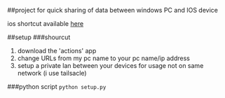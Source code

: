 ##project for quick sharing of data between windows PC and IOS device

ios shortcut available [here](https://www.icloud.com/shortcuts/808c2d50058b40cea4d1d17a2ed30276)

##setup
###shourcut
1. download the 'actions' app 
2. change URLs from my pc name to your pc name/ip address
3. setup a private lan between your devices for usage not on same network (i use tailsacle)

###python script
````python setup.py````

